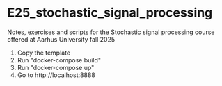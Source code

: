 # E25_stochastic_signal_processing
Notes, exercises and scripts for the Stochastic signal processing course offered at Aarhus University fall 2025

1. Copy the template
2. Run "docker-compose build"
3. Run "docker-compose up"
4. Go to http://localhost:8888 
